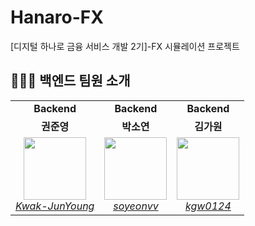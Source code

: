 # Hanaro-FX
[디지털 하나로 금융 서비스 개발 2기]-FX 시뮬레이션 프로젝트

## 👩🏻‍💻 백엔드 팀원 소개

<table>
    <tr align="center">
        <td><B>Backend</B></td>
        <td><B>Backend</B></td>
        <td><B>Backend</B></td>
    </tr>
    <tr align="center">
        <td><B>권준영</B></td>
        <td><B>박소연</B></td>
        <td><B>김가원</B></td>
    </tr>
    <tr align="center">
        <td>
            <img src="https://github.com/Kwak-JunYoung.png?size=100" width="100">
            <br>
            <a href="https://github.com/Kwak-JunYoung"><I>Kwak-JunYoung</I></a>
        </td>
        <td>
            <img src="https://github.com/soyeonvv.png?size=100" width="100">
            <br>
            <a href="https://github.com/soyeonvv"><I>soyeonvv</I></a>
        </td>
        <td>
            <img src="https://github.com/kgw0124.png?size=100" width="100">
            <br>
            <a href="https://github.com/kgw0124"><I>kgw0124</I></a>
        </td>
    </tr>
</table>
